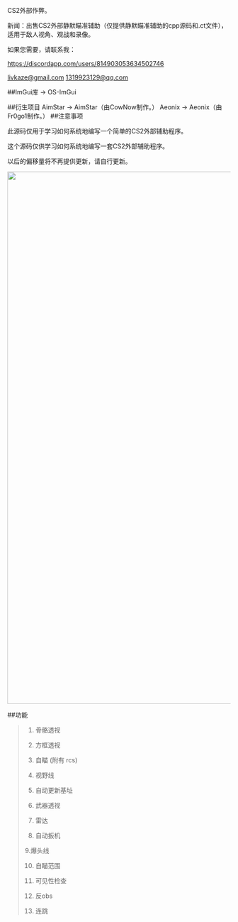 CS2外部作弊。

新闻：出售CS2外部静默瞄准辅助（仅提供静默瞄准辅助的cpp源码和.ct文件），适用于敌人视角、观战和录像。

如果您需要，请联系我：

https://discordapp.com/users/814903053634502746

livkaze@gmail.com 1319923129@qq.com

##ImGui库 -> OS-ImGui

##衍生项目
AimStar -> AimStar（由CowNow制作。）
Aeonix -> Aeonix（由Fr0go1制作。）
##注意事项

此源码仅用于学习如何系统地编写一个简单的CS2外部辅助程序。

这个源码仅供学习如何系统地编写一套CS2外部辅助程序。

以后的偏移量将不再提供更新，请自行更新。

<img src="https://github.com/TKazer/CS2_External/blob/master/Image2.png" width="1200" />

##功能
> 1. 骨骼透视
>
> 2. 方框透视
>
> 3. 自瞄 (附有 rcs)
>
> 4. 视野线
>
> 5. 自动更新基址
>
> 6. 武器透视
>
> 7. 雷达
>
> 8. 自动扳机
>
> 9.爆头线
>
> 10. 自瞄范围
>
> 11. 可见性检查
>
> 12. 反obs
>
> 13. 连跳

